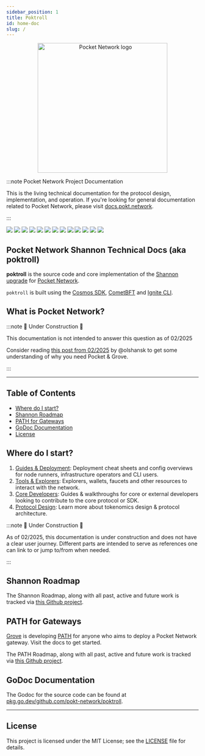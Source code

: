 ```yaml
---
sidebar_position: 1
title: Poktroll
id: home-doc
slug: /
---
```


<!-- markdownlint-disable MD033 -->
<!-- markdownlint-disable MD045 -->

<div align="center">
  <a href="https://www.pokt.network">
    <img src="https://github.com/user-attachments/assets/01ddfcac-3b64-42ab-8e83-e87a5e9b36a6" alt="Pocket Network logo" width="340"/>
  </a>
</div>

:::note Pocket Network Project Documentation

This is the living technical documentation for the protocol design, implementation,
and operation. If you're looking for general documentation related to Pocket Network,
please visit [docs.pokt.network](https://docs.pokt.network).

:::

<div>
  <a href="https://discord.gg/pokt"><img src="https://img.shields.io/discord/553741558869131266"/></a>
  <a  href="https://github.com/pokt-network/poktroll/releases"><img src="https://img.shields.io/github/release-pre/pokt-network/poktroll.svg"/></a>
  <a  href="https://github.com/pokt-network/poktroll/pulse"><img src="https://img.shields.io/github/contributors/pokt-network/poktroll.svg"/></a>
  <a href="https://opensource.org/licenses/MIT"><img src="https://img.shields.io/badge/License-MIT-blue.svg"/></a>
  <a href="https://github.com/pokt-network/poktroll/pulse"><img src="https://img.shields.io/github/last-commit/pokt-network/poktroll.svg"/></a>
  <a href="https://github.com/pokt-network/poktroll/pulls"><img src="https://img.shields.io/github/issues-pr/pokt-network/poktroll.svg"/></a>
  <a href="https://github.com/pokt-network/poktroll/releases"><img src="https://img.shields.io/badge/platform-linux%20%7C%20macos-pink.svg"/></a>
  <a href="https://github.com/pokt-network/poktroll/issues"><img src="https://img.shields.io/github/issues/pokt-network/poktroll.svg"/></a>
  <a href="https://github.com/pokt-network/poktroll/issues"><img src="https://img.shields.io/github/issues-closed/pokt-network/poktroll.svg"/></a>
  <a href="https://godoc.org/github.com/pokt-network/poktroll"><img src="https://img.shields.io/badge/godoc-reference-blue.svg"/></a>
  <a href="https://goreportcard.com/report/github.com/pokt-network/poktroll"><img src="https://goreportcard.com/badge/github.com/pokt-network/poktroll"/></a>
  <a href="https://golang.org"><img  src="https://img.shields.io/badge/golang-v1.23-green.svg"/></a>
  <a href="https://github.com/tools/godep" ><img src="https://img.shields.io/badge/godep-dependency-71a3d9.svg"/></a>
</div>

## Pocket Network Shannon Technical Docs (aka poktroll) <!-- omit in toc -->

**poktroll** is the source code and core implementation of the [Shannon upgrade](https://docs.pokt.network/pokt-protocol/the-shannon-upgrade) for [Pocket Network](https://pokt.network/).

`poktroll` is built using the [Cosmos SDK](https://docs.cosmos.network), [CometBFT](https://cometbft.com/) and [Ignite CLI](https://ignite.com/cli).

## What is Pocket Network? <!-- omit in toc -->

:::note 🚧 Under Construction 🚧

This documentation is not intended to answer this question as of 02/2025

Consider reading [this post from 02/2025](https://medium.com/decentralized-infrastructure/an-update-from-grove-on-shannon-beta-testnet-path-the-past-the-future-5bf7ec2a9acf) by @olshansk
to get some understanding of why you need Pocket & Grove.

:::

---

## Table of Contents <!-- omit in toc -->

- [Where do I start?](#where-do-i-start)
- [Shannon Roadmap](#shannon-roadmap)
- [PATH for Gateways](#path-for-gateways)
- [GoDoc Documentation](#godoc-documentation)
- [License](#license)

## Where do I start?

1. [Guides & Deployment](./operate/): Deployment cheat sheets and config overviews for node runners, infrastructure operators and CLI users.
2. [Tools & Explorers](tools): Explorers, wallets, faucets and other resources to interact with the network.
3. [Core Developers](./develop/): Guides & walkthroughs for core or external developers looking to contribute to the core protocol or SDK.
4. [Protocol Design](./protocol/): Learn more about tokenomics design & protocol architecture.

:::note 🚧 Under Construction 🚧

As of 02/2025, this documentation is under construction and does not have a clear
user journey. Different parts are intended to serve as references one can link to
or jump to/from when needed.

:::

## Shannon Roadmap

The Shannon Roadmap, along with all past, active and future work is tracked via [this Github project](https://github.com/orgs/pokt-network/projects/144).

## PATH for Gateways

[Grove](https://grove.city/) is developing [PATH](https://path.grove.city/) for
anyone who aims to deploy a Pocket Network gateway. Visit the docs to get started.

The PATH Roadmap, along with all past, active and future work is tracked via [this Github project](https://github.com/orgs/buildwithgrove/projects/1).

## GoDoc Documentation

The Godoc for the source code can be found at [pkg.go.dev/github.com/pokt-network/poktroll](https://pkg.go.dev/github.com/pokt-network/poktroll).

---

## License

This project is licensed under the MIT License; see the [LICENSE](https://github.com/pokt-network/poktroll/blob/main/LICENSE) file for details.
